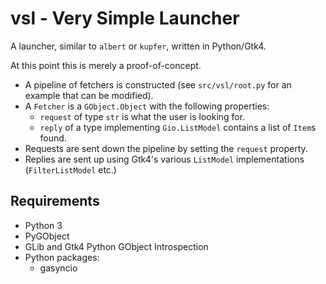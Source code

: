 # vsl - Very Simple Launcher

A launcher, similar to `albert` or `kupfer`, written in Python/Gtk4.

At this point this is merely a proof-of-concept.
- A pipeline of fetchers is constructed (see `src/vsl/root.py` for an example that can be modified).
- A `Fetcher` is a `GObject.Object` with the following properties:
  + `request` of type `str` is what the user is looking for.
  + `reply` of a type implementing `Gio.ListModel` contains a list of `Item`s found.
- Requests are sent down the pipeline by setting the `request` property.
- Replies are sent up using Gtk4's various `ListModel` implementations (`FilterListModel` etc.)

## Requirements

- Python 3
- PyGObject
- GLib and Gtk4 Python GObject Introspection
- Python packages:
  * gasyncio
